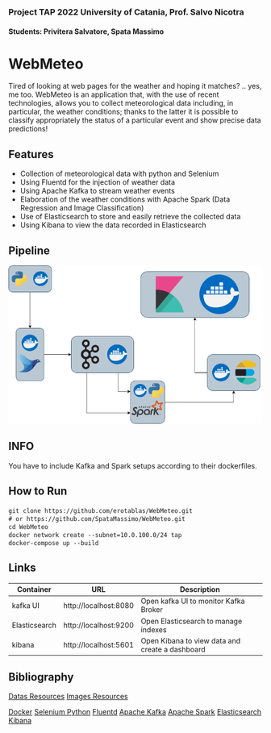 ### Project TAP 2022 University of Catania, Prof. Salvo Nicotra
#### Students: Privitera Salvatore, Spata Massimo

# WebMeteo
Tired of looking at web pages for the weather and hoping it matches? .. yes, me too. WebMeteo
is an application that, with the use of recent technologies, allows you to collect meteorological data
including, in particular, the weather conditions; thanks to the latter it is possible to classify appropriately
the status of a particular event and show precise data predictions!

## Features
* Collection of meteorological data with python and Selenium
* Using Fluentd for the injection of weather data
* Using Apache Kafka to stream weather events
* Elaboration of the weather conditions with Apache Spark (Data Regression and Image Classification)
* Use of Elasticsearch to store and easily retrieve the collected data
* Using Kibana to view the data recorded in Elasticsearch

## Pipeline
<p align="center">
  <img src="gitData/pipeline.png" alt="pipeline" width=800/>
</p>

## INFO
You have to include Kafka and Spark setups according to their dockerfiles.

## How to Run
```shell
git clone https://github.com/erotablas/WebMeteo.git
# or https://github.com/SpataMassimo/WebMeteo.git
cd WebMeteo
docker network create --subnet=10.0.100.0/24 tap
docker-compose up --build
```

## Links
| Container     | URL                                        | Description                                     |
| ------------- | ------------------------------------------ | ----------------------------------------------- |
| kafka UI      | http://localhost:8080                      | Open kafka UI to monitor Kafka Broker           |
| Elasticsearch | http://localhost:9200                      | Open Elasticsearch to manage indexes            |
| kibana        | http://localhost:5601                      | Open Kibana to view data and create a dashboard |

## Bibliography
[Datas Resources](http://www.meteoam.it/ta/infoStazione/LICC/catania_fontana_rossa)
[Images Resources](https://www.skylinewebcams.com/en/webcam/italia/sicilia/catania/centro-di-catania.html)

[Docker](https://www.docker.com/)
[Selenium Python](https://selenium-python.readthedocs.io/)
[Fluentd](https://www.fluentd.org/)
[Apache Kafka](https://kafka.apache.org/)
[Apache Spark](https://spark.apache.org/)
[Elasticsearch](https://www.elastic.co/elasticsearch/)
[Kibana](https://www.elastic.co/kibana/)

